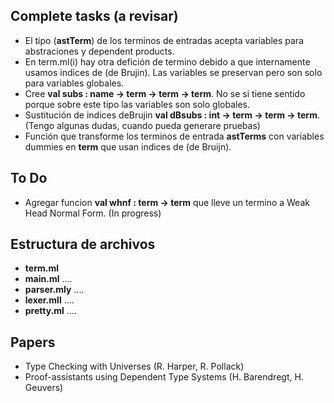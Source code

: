 
**Complete tasks (a revisar)**
--------------------------------
   * El tipo (**astTerm**) de los terminos de entradas acepta variables para abstraciones y dependent products.
   * En term.ml(i) hay otra defición de termino debido a que internamente usamos indices de (de Brujin). Las variables se preservan pero son solo para variables globales.
   * Cree **val subs : name -> term -> term -> term**. No se si tiene sentido porque sobre este tipo las variables son solo globales.
   * Sustitución de indices deBrujin **val dBsubs : int -> term -> term -> term**.(Tengo algunas dudas, cuando pueda generare pruebas)
   * Función que transforme los terminos de entrada **astTerms** con variables dummies en **term** que usan indices de (de Bruijn).


**To Do** 
---------
   * Agregar funcion **val whnf : term -> term** que lleve un termino a Weak Head Normal Form. (In progress) 


**Estructura de archivos**
--------------------------
   * **term.ml** 
   * **main.ml** ....
   * **parser.mly** ....
   * **lexer.mll**  ....
   * **pretty.ml**  ....

**Papers**
----------
   * Type Checking with Universes (R. Harper, R. Pollack)
   * Proof-assistants using Dependent Type Systems (H. Barendregt, H. Geuvers)
